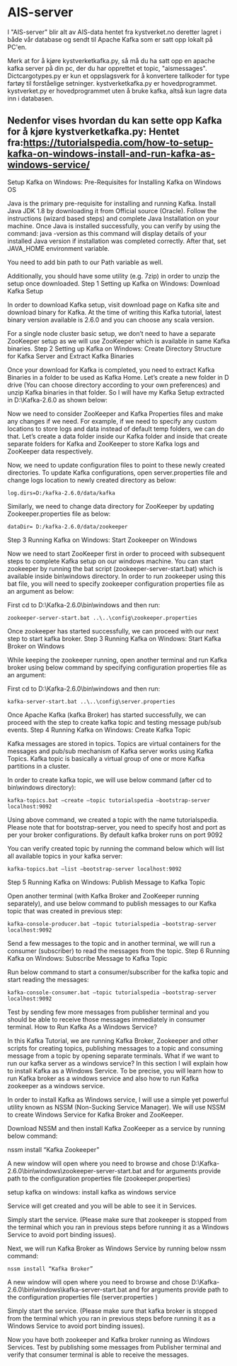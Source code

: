 # AIS-server
I "AIS-server" blir alt av AIS-data hentet fra kystverket.no deretter lagret i både vår database og sendt til Apache Kafka som er satt opp lokalt på PC'en.

Merk at for å kjøre kystverketkafka.py, så må du ha satt opp en apache kafka server på din pc, der du har opprettet et topic, "aismessages".
Dictcargotypes.py er kun et oppslagsverk for å konvertere tallkoder for type fartøy til forståelige setninger.
kystverketkafka.py er hovedprogrammet.
kystverket.py er hovedprogrammet uten å bruke kafka, altså kun lagre data inn i databasen.

Nedenfor vises hvordan du kan sette opp Kafka for å kjøre kystverketkafka.py:
Hentet fra:https://tutorialspedia.com/how-to-setup-kafka-on-windows-install-and-run-kafka-as-windows-service/
------------------------------------------------------------------------------------------------------------------------------





Setup Kafka on Windows: Pre-Requisites for Installing Kafka on Windows OS

Java is the primary pre-requisite for installing and running Kafka. Install Java JDK 1.8 by downloading it from Official source (Oracle). Follow the instructions (wizard based steps) and complete Java Installation on your machine. Once Java is installed successfully, you can verify by using the command: java -version as this command will display details of your installed Java version if installation was completed correctly.
After that, set JAVA_HOME environment variable.

You need to add bin path to our Path variable as well.

Additionally, you should have some utility (e.g. 7zip) in order to unzip the setup once downloaded.
Step 1 Setting up Kafka on Windows: Download Kafka Setup

In order to download Kafka setup, visit download page on Kafka site and download binary for Kafka. At the time of writing this Kafka tutorial, latest binary version available is 2.6.0 and you can choose any scala version.

For a single node cluster basic setup, we don’t need to have a separate ZooKeeper setup as we will use ZooKeeper which is available in same Kafka binaries.
Step 2 Setting up Kafka on Windows: Create Directory Structure for Kafka Server and Extract Kafka Binaries

Once your download for Kafka is completed, you need to extract Kafka Binaries in a folder to be used as Kafka Home. Let’s create a new folder in D drive (You can choose directory according to your own preferences) and unzip Kafka binaries in that folder. So I will have my Kafka Setup extracted in D:\Kafka-2.6.0 as shown below:

 

Now we need to consider ZooKeeper and Kafka Properties files and make any changes if we need. For example, if we need to specify any custom locations to store logs and data instead of default temp folders, we can do that. Let’s create a data folder inside our Kafka folder and inside that create separate folders for Kafka and ZooKeeper to store Kafka logs and ZooKeeper data respectively.

Now, we need to update configuration files to point to these newly created directories. To update Kafka configurations, open server.properties file and change logs location to newly created directory as below:

    log.dirs=D:/kafka-2.6.0/data/kafka

Similarly, we need to change data directory for ZooKeeper by updating Zookeeper.properties file as below:

    dataDir= D:/kafka-2.6.0/data/zookeeper

Step 3 Running Kafka on Windows: Start Zookeeper on Windows

Now we need to start ZooKeeper first in order to proceed with subsequent steps to complete Kafka setup on our windows machine. You can start zookeeper by running the bat script (zookeeper-server-start.bat) which is available inside bin\windows directory. In order to run zookeeper using this bat file, you will need to specify zookeeper configuration properties file as an argument as below:

First cd to D:\Kafka-2.6.0\bin\windows and then run:

    zookeeper-server-start.bat ..\..\config\zookeeper.properties

 

Once zookeeper has started successfully, we can proceed with our next step to start kafka broker.
Step 3 Running Kafka on Windows: Start Kafka Broker on Windows

While keeping the zookeeper running, open another terminal and run Kafka broker using below command by specifying configuration properties file as an argument:

First cd to D:\Kafka-2.6.0\bin\windows and then run:

    kafka-server-start.bat ..\..\config\server.properties

Once Apache Kafka (kafka Broker) has started successfully, we can proceed with the step to create kafka topic and testing message pub/sub events.
Step 4 Running Kafka on Windows: Create Kafka Topic

Kafka messages are stored in topics. Topics are virtual containers for the messages and pub/sub mechanism of Kafka server works using Kafka Topics. Kafka topic is basically a virtual group of one or more Kafka partitions in a cluster.

In order to create kafka topic, we will use below command (after cd to bin\windows directory):

    kafka-topics.bat –create –topic tutorialspedia –bootstrap-server localhost:9092

Using above command, we created a topic with the name tutorialspedia. Please note that for bootstrap-server, you need to specify host and port as per your broker configurations. By default kafka broker runs on port 9092

You can verify created topic by running the command below which will list all available topics in your kafka server:

    kafka-topics.bat –list –bootstrap-server localhost:9092

Step 5 Running Kafka on Windows: Publish Message to Kafka Topic

Open another terminal (with Kafka Broker and ZooKeeper running separately), and use below command to publish messages to our Kafka topic that was created in previous step:

    kafka-console-producer.bat –topic tutorialspedia –bootstrap-server localhost:9092

Send a few messages to the topic and in another terminal, we will run a consumer (subscriber) to read the messages from the topic.
Step 6 Running Kafka on Windows: Subscribe Message to Kafka Topic

Run below command to start a consumer/subscriber for the kafka topic and start reading the messages:

    kafka-console-consumer.bat –topic tutorialspedia –bootstrap-server localhost:9092

Test by sending few more messages from publisher terminal and you should be able to receive those messages immediately in consumer terminal.
How to Run Kafka As a Windows Service?

In this Kafka Tutorial, we are running Kafka Broker, Zookeeper and other scripts for creating topics, publishing messages to a topic and consuming message from a topic by opening separate terminals. What if we want to run our kafka server as a windows service? In this section I will explain how to install Kafka as a Windows Service. To be precise, you will learn how to run Kafka broker as a windows service and also how to run Kafka zookeeper as a windows service.

In order to install Kafka as Windows service, I will use a simple yet powerful utility known as NSSM (Non-Sucking Service Manager). We will use NSSM to create Windows Service for Kafka Broker and ZooKeeper.

Download NSSM and then install Kafka ZooKeeper as a service by running below command:

nssm install “Kafka Zookeeper”

A new window will open where you need to browse and chose D:\Kafka-2.6.0\bin\windows\zookeeper-server-start.bat and for arguments provide path to the configuration properties file (zookeeper.properties)

setup kafka on windows: install kafka as windows service

Service will get created and you will be able to see it in Services.

Simply start the service. (Please make sure that zookeeper is stopped from the terminal which you ran in previous steps before running it as a Windows Service to avoid port binding issues).

Next, we will run Kafka Broker as Windows Service by running below nssm command:

    nssm install “Kafka Broker”

A new window will open where you need to browse and chose D:\Kafka-2.6.0\bin\windows\kafka-server-start.bat and for arguments provide path to the configuration properties file (server.properties )

Simply start the service. (Please make sure that kafka broker is stopped from the terminal which you ran in previous steps before running it as a Windows Service to avoid port binding issues).

Now you have both zookeeper and Kafka broker running as Windows Services. Test by publishing some messages from Publisher terminal and verify that consumer terminal is able to receive the messages.
